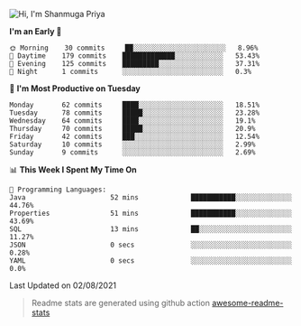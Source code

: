 ![Hi, I'm Shanmuga Priya](https://user-images.githubusercontent.com/11372997/114503533-1a245100-9c4b-11eb-84a1-8417915a46ba.gif)

<!--START_SECTION:waka-->
**I'm an Early 🐤** 

```text
🌞 Morning    30 commits     ██░░░░░░░░░░░░░░░░░░░░░░░   8.96% 
🌆 Daytime    179 commits    █████████████░░░░░░░░░░░░   53.43% 
🌃 Evening    125 commits    █████████░░░░░░░░░░░░░░░░   37.31% 
🌙 Night      1 commits      ░░░░░░░░░░░░░░░░░░░░░░░░░   0.3%

```
📅 **I'm Most Productive on Tuesday** 

```text
Monday       62 commits     ████░░░░░░░░░░░░░░░░░░░░░   18.51% 
Tuesday      78 commits     █████░░░░░░░░░░░░░░░░░░░░   23.28% 
Wednesday    64 commits     ████░░░░░░░░░░░░░░░░░░░░░   19.1% 
Thursday     70 commits     █████░░░░░░░░░░░░░░░░░░░░   20.9% 
Friday       42 commits     ███░░░░░░░░░░░░░░░░░░░░░░   12.54% 
Saturday     10 commits     ░░░░░░░░░░░░░░░░░░░░░░░░░   2.99% 
Sunday       9 commits      ░░░░░░░░░░░░░░░░░░░░░░░░░   2.69%

```


📊 **This Week I Spent My Time On** 

```text
💬 Programming Languages: 
Java                     52 mins             ███████████░░░░░░░░░░░░░░   44.76% 
Properties               51 mins             ███████████░░░░░░░░░░░░░░   43.69% 
SQL                      13 mins             ██░░░░░░░░░░░░░░░░░░░░░░░   11.27% 
JSON                     0 secs              ░░░░░░░░░░░░░░░░░░░░░░░░░   0.28% 
YAML                     0 secs              ░░░░░░░░░░░░░░░░░░░░░░░░░   0.0%

```


 Last Updated on 02/08/2021
<!--END_SECTION:waka-->
> Readme stats are generated using github action [awesome-readme-stats](https://github.com/anmol098/waka-readme-stats)
<!--
**Shanmugapriya03/Shanmugapriya03** is a ✨ _special_ ✨ repository because its `README.md` (this file) appears on your GitHub profile.

Here are some ideas to get you started:

- 🔭 I’m currently working on ...
- 🌱 I’m currently learning ...
- 👯 I’m looking to collaborate on ...
- 🤔 I’m looking for help with ...
- 💬 Ask me about ...
- 📫 How to reach me: ...
- 😄 Pronouns: ...
- ⚡ Fun fact: ...
-->
